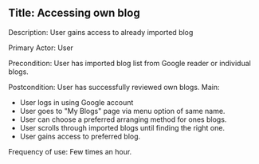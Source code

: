 ## Title: Accessing own blog ##
Description: User gains access to already imported blog

Primary Actor: User

Precondition: User has imported blog list from Google reader or individual blogs.

Postcondition: User has successfully reviewed own blogs.
Main:

  * User logs in using Google account
  * User goes to "My Blogs" page via menu option of same name.
  * User can choose a preferred arranging method for ones blogs.
  * User scrolls through imported blogs until finding the right one.
  * User gains access to preferred blog.


Frequency of use: Few times an hour.